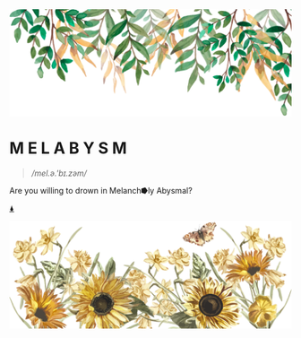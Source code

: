 <img src="head@2x.png" align="center" />

# M E L A B Y S M 

> _/mel.ə.'bɪ.zəm/_

Are you willing to drown in Melanch⭓ly Abysmal?

[🌢](https://melabysm.github.io/melabysm.html)

<img src="footer.png" align="center" />
